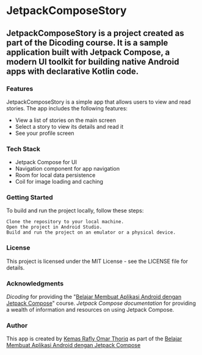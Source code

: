 # JetpackComposeStory
## JetpackComposeStory is a project created as part of the Dicoding course. It is a sample application built with Jetpack Compose, a modern UI toolkit for building native Android apps with declarative Kotlin code.

### Features
JetpackComposeStory is a simple app that allows users to view and read stories. The app includes the following features:

- View a list of stories on the main screen
- Select a story to view its details and read it
- See your profile screen

### Tech Stack
- Jetpack Compose for UI
- Navigation component for app navigation
- Room for local data persistence
- Coil for image loading and caching

### Getting Started
To build and run the project locally, follow these steps:

```
Clone the repository to your local machine.
Open the project in Android Studio.
Build and run the project on an emulator or a physical device.
```

### License
This project is licensed under the MIT License - see the LICENSE file for details.

### Acknowledgments
_Dicoding_ for providing the "[Belajar Membuat Aplikasi Android dengan Jetpack Compose](https://www.dicoding.com/academies/445)" course.
_Jetpack Compose documentation_ for providing a wealth of information and resources on using Jetpack Compose.

### Author
This app is created by [Kemas Rafly Omar Thoriq](https://github.com/grandier) as part of the [Belajar Membuat Aplikasi Android dengan Jetpack Compose](https://www.dicoding.com/academies/445)
